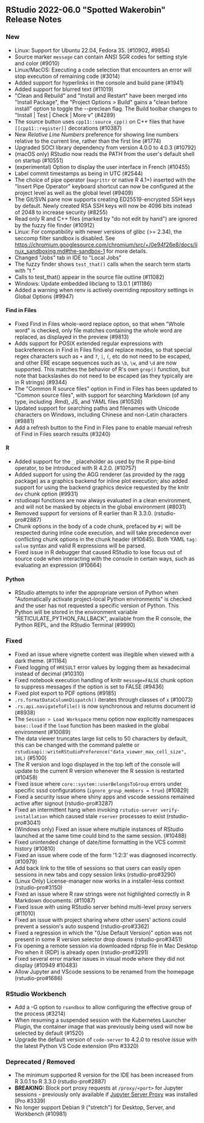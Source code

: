 
## RStudio 2022-06.0 "Spotted Wakerobin" Release Notes

### New

- Linux: Support for Ubuntu 22.04, Fedora 35. (#10902, #9854)
- Source marker `message` can contain ANSI SGR codes for setting style and color (#9010)
- Linux/MacOS: Executing a code selection that encounters an error will stop execution of remaining code (#3014)
- Added support for hyperlinks in the console and build pane (#1941)
- Added support for blurred text (#11019)
- "Clean and Rebuild" and "Install and Restart" have been merged into "Install Package", the "Project Options > Build" gains a "clean before install" option to toggle the --preclean flag. The Build toolbar changes to "Install | Test | Check | More v" (#4289)
- The source button uses `cpp11::source_cpp()` on C++ files that have `[[cpp11::register]]` decorations (#10387)
- New *Relative Line Numbers* preference for showing line numbers relative to the current line, rather than the first line (#1774)
- Upgraded SOCI library dependency from version 4.0.0 to 4.0.3 (#10792)
- (macOS only) RStudio now reads the PATH from the user's default shell on startup (#10551)
- (experimental) Option to display the user interface in French (#10455)
- Label commit timestamps as being in UTC (#2544)
- The choice of pipe operator (`magrittr` or native R 4.1+) inserted with the "Insert Pipe Operator" keyboard shortcut can now be configured at the project level as well as the global level (#9409)
- The Git/SVN pane now supports creating ED25519-encrypted SSH keys by default. Newly created RSA SSH keys will now be 4096 bits instead of 2048 to increase security (#8255)
- Read only R and C++ files (marked by "do not edit by hand") are ignored by the fuzzy file finder (#10912)
- Linux: For compatibility with newer versions of glibc (>= 2.34), the seccomp filter sandbox is disabled. See https://chromium.googlesource.com/chromium/src/+/0e94f26e8/docs/linux_sandboxing.md#the-sandbox-1 for more details.
- Changed "Jobs" tab in IDE to "Local Jobs"
- The fuzzy finder shows `test_that()` calls when the search term starts with "t "
- Calls to test_that() appear in the source file outline (#11082)
- Windows: Update embedded libclang to 13.0.1 (#11186)
- Added a warning when renv is actively overriding repository settings in Global Options (#9947)

#### Find in Files

- Fixed Find in Files whole-word replace option, so that when "Whole word" is checked, only file matches containing the whole word are replaced, as displayed in the preview (#9813)
- Adds support for POSIX extended regular expressions with backreferences in Find in Files find and replace modes, so that special regex characters such as `+` and `?`, `|`, `(`, etc do not need to be escaped, and other ERE escape sequences such as `\b`, `\w`, and `\d` are now supported. This matches the behavior of R's own `grep()` function, but note that backslashes do not need to be escaped (as they typically are in R strings) (#9344)
- The "Common R source files" option in Find in Files has been updated to "Common source files", with support for searching Markdown (of any type, including .Rmd), JS, and YAML files (#10526)
- Updated support for searching paths and filenames with Unicode characters on Windows, including Chinese and non-Latin characters (#9881)
- Add a refresh button to the Find in Files pane to enable manual refresh of Find in Files search results (#3240)

#### R

- Added support for the `_` placeholder as used by the R pipe-bind operator, to be introduced with R 4.2.0. (#10757)
- Added support for using the AGG renderer (as provided by the ragg package) as a graphics backend for inline plot execution; also added support for using the backend graphics device requested by the knitr `dev` chunk option (#9931)
- rstudioapi functions are now always evaluated in a clean environment, and will not be masked by objects in the global environment (#8031)
- Removed support for versions of R earlier than R 3.3.0. (rstudio-pro#2887)
- Chunk options in the body of a code chunk, prefaced by `#|` will be respected during inline code execution, and will take precedence over conflicting chunk options in the chunk header (#10645). Both YAML `tag: value` syntax and valid R expressions will be parsed.
- Fixed issue in R debugger that caused RStudio to lose focus out of source code when interacting with the console in certain ways, such as evaluating an expression (#10664)

#### Python

- RStudio attempts to infer the appropriate version of Python when "Automatically activate project-local Python environments" is checked and the user has not requested a specific version of Python. This Python will be stored in the environment variable "RETICULATE_PYTHON_FALLBACK", available from the R console, the Python REPL, and the RStudio Terminal (#9990)

### Fixed

- Fixed an issue where vignette content was illegible when viewed with a dark theme. (#11164)
- Fixed logging of `HRESULT` error values by logging them as hexadecimal instead of decimal (#10310)
- Fixed notebook execution handling of knitr `message=FALSE` chunk option to suppress messages if the option is set to FALSE (#9436)
- Fixed plot export to PDF options (#9185)
- `.rs.formatDataColumnDispatch()` iterates through classes of `x` (#10073)
- `.rs.api.navigateToFile()` is now synchronous and returns document id (#8938)
- The `Session > Load Workspace` menu option now explicitly namespaces `base::load` if the `load` function has been masked in the global environment (#10089)
- The data viewer truncates large list cells to 50 characters by default, this can be changed with the command palette or `rstudioapi::writeRStudioPreference("data_viewer_max_cell_size", 10L)` (#5100)
- The R version and logo displayed in the top left of the console will update to the current R version whenever the R session is restarted (#10458)
- Fixed issue where `core::system::userBelongsToGroup` errors under specific sssd configurations (`ignore_group_members = true`) (#10829)
- Fixed a security issue where shiny apps and vscode sessions remained active after signout (rstudio-pro#3287)
- Fixed an intermittent hang when invoking `rstudio-server verify-installation` which caused stale `rserver` processes to exist (rstudio-pro#3041) 
- (Windows only) Fixed an issue where multiple instances of RStudio launched at the same time could bind to the same session. (#10488)
- Fixed unintended change of date/time formatting in the VCS commit history (#10810)
- Fixed an issue where code of the form '1:2:3' was diagnosed incorrectly. (#10979)
- Add back link to the title of sessions so that users can easily open sessions in new tabs and copy session links (rstudio-pro#3290)
- (Linux Only) License-manager now works in a installer-less context (rstudio-pro#3150)
- Fixed an issue where R raw strings were not highlighted correctly in R Markdown documents. (#11087)
- Fixed issue with using RStudio server behind multi-level proxy servers (#11010)
- Fixed an issue with project sharing where other users' actions could prevent a session's auto suspend (rstudio-pro#3362)
- Fixed a regression in which the "(Use Default Version)" option was not present in some R version selector drop downs (rstudio-pro#3451)
- Fix opening a remote session via downloaded rdprsp file in Mac Desktop Pro when it (RDP) is already open (rstudio-pro#3291)
- Fixed several error marker issues in visual mode where they did not display (#10949 #10483)
- Allow Jupyter and VScode sessions to be renamed from the homepage (rstudio-pro#1686)

### RStudio Workbench

- Add a -G option to `rsandbox` to allow configuring the effective group of the process (#3214)
- When resuming a suspended session with the Kubernetes Launcher Plugin, the container image that was previously being used will now be selected by default (#1520)
- Upgrade the default version of `code-server` to 4.2.0 to resolve issue with the latest Python VS Code extension (Pro #3320)

### Deprecated / Removed

- The minimum supported R version for the IDE has been increased from R 3.0.1 to R 3.3.0 (rstudio-pro#2887)
- **BREAKING:** Block port proxy requests at `/proxy/<port>` for Jupyter sessions - previously only available if [Jupyter Server Proxy](https://github.com/jupyterhub/jupyter-server-proxy) was installed (Pro #3339)
- No longer support Debian 9 ("stretch") for Desktop, Server, and Workbench (#10981)
